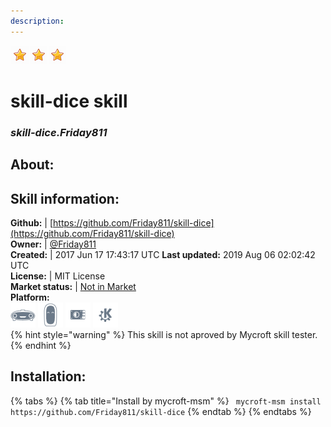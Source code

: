 ```yaml
---    
description:   
---    
```

![](../.gitbook/assets/star.png)![](../.gitbook/assets/star.png)![](../.gitbook/assets/star.png)  
# skill-dice skill  
### _skill-dice.Friday811_  
## About:  


## Skill information:  
**Github:** | [https://github.com/Friday811/skill-dice](https://github.com/Friday811/skill-dice)  
**Owner:** | [@Friday811](https://github.com/Friday811)  
**Created:** | 2017 Jun 17 17:43:17 UTC  **Last updated:** 2019 Aug 06 02:02:42 UTC  
**License:** | MIT License  
**Market status:** | [Not in Market](https://market.mycroft.ai/skill/)  
**Platform:**  
 ![](../.gitbook/assets/mark-1-icon.png)  ![](../.gitbook/assets/mark-2-icon.png)  ![](../.gitbook/assets/picroft-icon.png)  ![](../.gitbook/assets/kde.png)   
{% hint style="warning" %}
This skill is not aproved by Mycroft skill tester.
{% endhint %}
    
## Installation:  
{% tabs %}
{% tab title="Install by mycroft-msm" %}
``` mycroft-msm install https://github.com/Friday811/skill-dice```
{% endtab %}
  {% endtabs %}
  